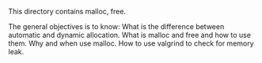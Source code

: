 This directory contains malloc, free.

The general objectives is to know:
What is the difference between automatic and dynamic allocation.
What is malloc and free and how to use them.
Why and when use malloc.
How to use valgrind to check for memory leak.

